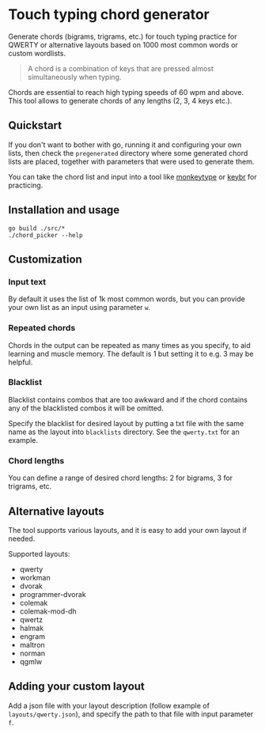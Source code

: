 # Touch typing chord generator
Generate chords (bigrams, trigrams, etc.) for touch typing practice for QWERTY or alternative layouts based on 1000 most common words or custom wordlists.

> A chord is a combination of keys that are pressed almost simultaneously when typing.

Chords are essential to reach high typing speeds of 60 wpm and above.
This tool allows to generate chords of any lengths (2, 3, 4 keys etc.).

## Quickstart
If you don't want to bother with go, running it and configuring your own lists, then check the `pregenerated` directory where some generated chord lists are placed, together with parameters that were used to generate them.

You can take the chord list and input into a tool like [monkeytype](https://monkeytype.com/) or [keybr](https://www.keybr.com/) for practicing.

## Installation and usage
```
go build ./src/*
./chord_picker --help
```

## Customization
### Input text
By default it uses the list of 1k most common words, but you can provide your own list as an input using parameter `w`.

### Repeated chords
Chords in the output can be repeated as many times as you specify, to aid learning and muscle memory. The default is 1 but setting it to e.g. 3 may be helpful.

### Blacklist
Blacklist contains combos that are too awkward and if the chord contains any of the blacklisted combos it will be omitted.

Specify the blacklist for desired layout by putting a txt file with the same name as the layout into `blacklists` directory. See the `qwerty.txt` for an example.

### Chord lengths
You can define a range of desired chord lengths: 2 for bigrams, 3 for trigrams, etc.

## Alternative layouts
The tool supports various layouts, and it is easy to add your own layout if needed.

Supported layouts:
- qwerty
- workman
- dvorak
- programmer-dvorak
- colemak
- colemak-mod-dh
- qwertz
- halmak
- engram
- maltron
- norman
- qgmlw

## Adding your custom layout
Add a json file with your layout description (follow example of `layouts/qwerty.json`), and specify the path to that file with input parameter `f`.

